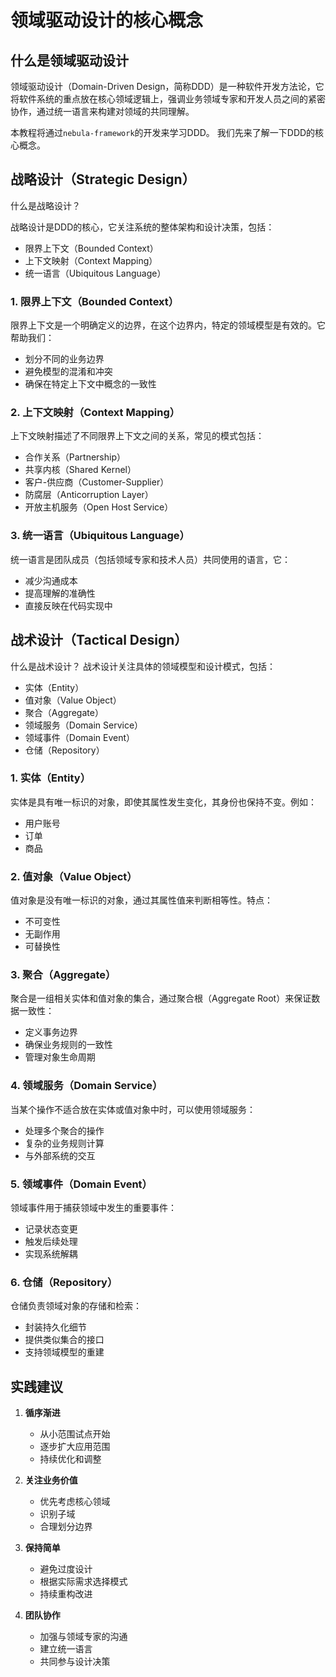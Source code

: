 # 领域驱动设计的核心概念

## 什么是领域驱动设计

领域驱动设计（Domain-Driven Design，简称DDD）是一种软件开发方法论，它将软件系统的重点放在核心领域逻辑上，强调业务领域专家和开发人员之间的紧密协作，通过统一语言来构建对领域的共同理解。

本教程将通过`nebula-framework`的开发来学习DDD。 我们先来了解一下DDD的核心概念。

## 战略设计（Strategic Design）

什么是战略设计？

战略设计是DDD的核心，它关注系统的整体架构和设计决策，包括：
- 限界上下文（Bounded Context）
- 上下文映射（Context Mapping）
- 统一语言（Ubiquitous Language）

### 1. 限界上下文（Bounded Context）

限界上下文是一个明确定义的边界，在这个边界内，特定的领域模型是有效的。它帮助我们：
- 划分不同的业务边界
- 避免模型的混淆和冲突
- 确保在特定上下文中概念的一致性

### 2. 上下文映射（Context Mapping）

上下文映射描述了不同限界上下文之间的关系，常见的模式包括：
- 合作关系（Partnership）
- 共享内核（Shared Kernel）
- 客户-供应商（Customer-Supplier）
- 防腐层（Anticorruption Layer）
- 开放主机服务（Open Host Service）

### 3. 统一语言（Ubiquitous Language）

统一语言是团队成员（包括领域专家和技术人员）共同使用的语言，它：
- 减少沟通成本
- 提高理解的准确性
- 直接反映在代码实现中

## 战术设计（Tactical Design）

什么是战术设计？
战术设计关注具体的领域模型和设计模式，包括：
- 实体（Entity）
- 值对象（Value Object）
- 聚合（Aggregate）
- 领域服务（Domain Service）
- 领域事件（Domain Event）
- 仓储（Repository）

### 1. 实体（Entity）

实体是具有唯一标识的对象，即使其属性发生变化，其身份也保持不变。例如：
- 用户账号
- 订单
- 商品

### 2. 值对象（Value Object）

值对象是没有唯一标识的对象，通过其属性值来判断相等性。特点：
- 不可变性
- 无副作用
- 可替换性

### 3. 聚合（Aggregate）

聚合是一组相关实体和值对象的集合，通过聚合根（Aggregate Root）来保证数据一致性：
- 定义事务边界
- 确保业务规则的一致性
- 管理对象生命周期

### 4. 领域服务（Domain Service）

当某个操作不适合放在实体或值对象中时，可以使用领域服务：
- 处理多个聚合的操作
- 复杂的业务规则计算
- 与外部系统的交互

### 5. 领域事件（Domain Event）

领域事件用于捕获领域中发生的重要事件：
- 记录状态变更
- 触发后续处理
- 实现系统解耦

### 6. 仓储（Repository）

仓储负责领域对象的存储和检索：
- 封装持久化细节
- 提供类似集合的接口
- 支持领域模型的重建

## 实践建议

1. **循序渐进**
   - 从小范围试点开始
   - 逐步扩大应用范围
   - 持续优化和调整

2. **关注业务价值**
   - 优先考虑核心领域
   - 识别子域
   - 合理划分边界

3. **保持简单**
   - 避免过度设计
   - 根据实际需求选择模式
   - 持续重构改进

4. **团队协作**
   - 加强与领域专家的沟通
   - 建立统一语言
   - 共同参与设计决策